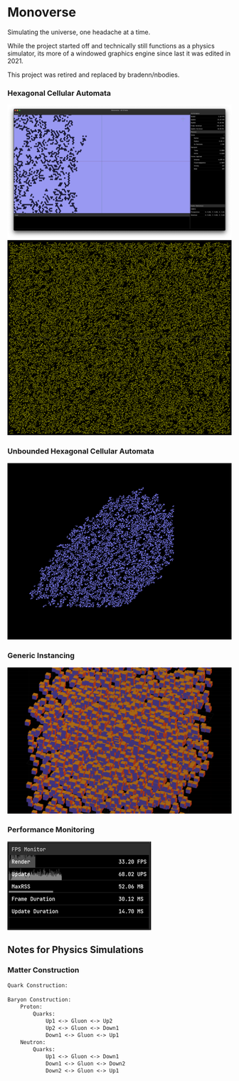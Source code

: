# Monoverse

Simulating the universe, one headache at a time.

While the project started off and technically still functions as a physics simulator, its more of a windowed graphics engine since last it was edited in 2021.

This project was retired and replaced by bradenn/nbodies.

### Hexagonal Cellular Automata
![Screen Shot 2021-05-17 at 21.41.16 PM.png](./docs%2FScreen%20Shot%202021-05-17%20at%2021.41.16%20PM.png)
![img_2.png](./docs/img_2.png)

### Unbounded Hexagonal Cellular Automata
![img.png](img.png)

### Generic Instancing
![img_1.png](./docs/img_1.png)


### Performance Monitoring
![img.png](./docs/img.png)



## Notes for Physics Simulations

### Matter Construction

```text
Quark Construction:
    
Baryon Construction:
    Proton:
        Quarks:
            Up1 <-> Gluon <-> Up2
            Up2 <-> Gluon <-> Down1  
            Down1 <-> Gluon <-> Up1  
    Neutron:
        Quarks:
            Up1 <-> Gluon <-> Down1
            Down1 <-> Gluon <-> Down2  
            Down2 <-> Gluon <-> Up1          
```
